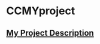 # CCMYproject
## [ My Project Description  ](https://github.com/AbdullahTaher93/CCMYproject/tree/gh-pages)